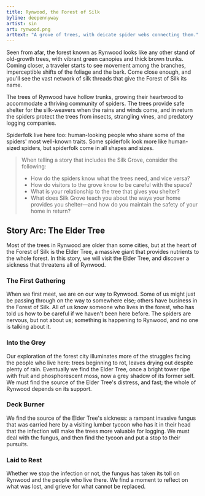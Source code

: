 ```yaml
---
title: Rynwood, the Forest of Silk
byline: deepennyway
artist: sin
art: rynwood.png
arttext: "A grove of trees, with deicate spider webs connecting them."
---
```


Seen from afar, the forest known as Rynwood looks like any other stand of old-growth trees, with vibrant green canopies and thick brown trunks. Coming closer, a traveler starts to see movement among the branches, imperceptible shifts of the foliage and the bark. Come close enough, and you'll see the vast network of silk threads that give the Forest of Silk its name.

The trees of Rynwood have hollow trunks, growing their heartwood to accommodate a thriving community of spiders. The trees provide safe shelter for the silk-weavers when the rains and winds come, and in return the spiders protect the trees from insects, strangling vines, and predatory logging companies.

Spiderfolk live here too: human-looking people who share some of the spiders' most well-known traits. Some spiderfolk look more like human-sized spiders, but spiderfolk come in all shapes and sizes.

> When telling a story that includes the Silk Grove, consider the following:
> - How do the spiders know what the trees need, and vice versa?
> - How do visitors to the grove know to be careful with the space?
> - What is your relationship to the tree that gives you shelter?
> - What does Silk Grove teach you about the ways your home provides you shelter—and how do you maintain the safety of your home in return?

## Story Arc: The Elder Tree
Most of the trees in Rynwood are older than some cities, but at the heart of the Forest of Silk is the Elder Tree, a massive giant that provides nutrients to the whole forest. In this story, we will visit the Elder Tree, and discover a sickness that threatens all of Rynwood.

### The First Gathering
When we first meet, we are on our way to Rynwood. Some of us might just be passing through on the way to somewhere else; others have business in the Forest of Silk. All of us know someone who lives in the forest, who has told us how to be careful if we haven't been here before. The spiders are nervous, but not about us; something is happening to Rynwood, and no one is talking about it.

### Into the Grey
Our exploration of the forest city illuminates more of the struggles facing the people who live here: trees beginning to rot, leaves drying out despite plenty of rain. Eventually we find the Elder Tree, once a bright tower ripe with fruit and phosphorescent moss, now a grey shadow of its former self. We must find the source of the Elder Tree's distress, and fast; the whole of Rynwood depends on its support.

### Deck Burner
We find the source of the Elder Tree's sickness: a rampant invasive fungus that was carried here by a visiting lumber tycoon who has it in their head that the infection will make the trees more valuable for logging. We must deal with the fungus, and then find the tycoon and put a stop to their pursuits.

### Laid to Rest
Whether we stop the infection or not, the fungus has taken its toll on Rynwood and the people who live there. We find a moment to reflect on what was lost, and grieve for what cannot be replaced.